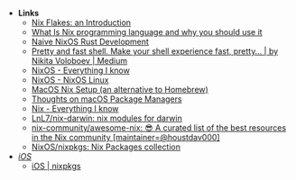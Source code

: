 - **Links**
	- [Nix Flakes: an Introduction](https://christine.website/blog/nix-flakes-1-2022-02-21)
	- [What Is Nix programming language and why you should use it](https://serokell.io/blog/what-is-nix)
	- [Naive NixOS Rust Development](https://duan.ca/2020/05/07/nix-rust-development/)
	- [Pretty and fast shell. Make your shell experience fast, pretty… | by Nikita Voloboev | Medium](https://medium.com/@nikitavoloboev/pretty-and-fast-shell-97ea870f2805)
	- [NixOS - Everything I know](https://wiki.nikitavoloboev.xyz/operating-systems/linux/nixos)
	- [NixOS - NixOS Linux](https://nixos.org/)
	- [MacOS Nix Setup (an alternative to Homebrew)](https://wickedchicken.github.io/post/macos-nix-setup/)
	- [Thoughts on macOS Package Managers](https://saagarjha.com/blog/2019/04/26/thoughts-on-macos-package-managers/)
	- [Nix - Everything I know](https://wiki.nikitavoloboev.xyz/package-managers/nix)
	- [LnL7/nix-darwin: nix modules for darwin](https://github.com/LnL7/nix-darwin)
	- [nix-community/awesome-nix: 😎 A curated list of the best resources in the Nix community [maintainer=@houstdav000]](https://github.com/nix-community/awesome-nix#readme)
	- [NixOS/nixpkgs: Nix Packages collection](https://github.com/NixOS/nixpkgs)
- *[iOS](Apple%20Technologies/Apple%20Platform%20Specifics/iOS.md)*
	- [iOS | nixpkgs](https://ryantm.github.io/nixpkgs/languages-frameworks/ios/#ios)